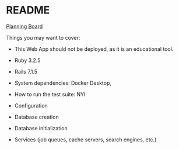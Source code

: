 # README

[Planning Board](https://github.com/users/TylerAndreasen/projects/2/views/1)



Things you may want to cover:

* This Web App should not be deployed, as it is an educational tool.

* Ruby 3.2.5

* Rails 7.1.5

* System dependencies: Docker Desktop,

* How to run the test suite: NYI

* Configuration

* Database creation

* Database initialization

* Services (job queues, cache servers, search engines, etc.)